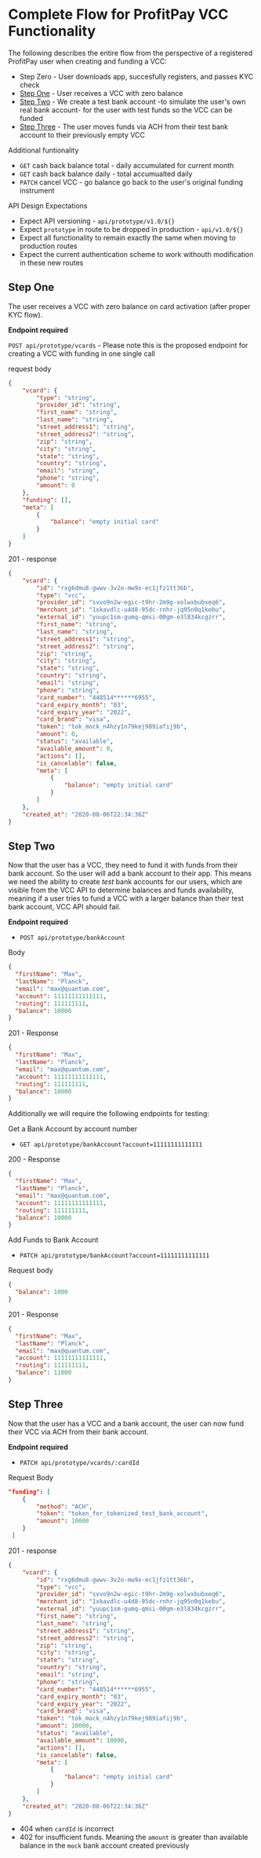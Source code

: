 # Complete Flow for ProfitPay VCC Functionality

The following describes the entire flow from the perspective of a registered ProfitPay user when creating and funding a VCC:

- Step Zero - User downloads app, succesfully registers, and passes KYC check
- [Step One](#step-one) - User receives a VCC with zero balance
- [Step Two](#step-two) - We create a test bank account -to simulate the user's own real bank account- for the user with test funds so the VCC can be funded
- [Step Three](#step-three) - The user moves funds via ACH from their test bank account to their previously empty VCC

Additional funtionality

- `GET` cash back balance total - daily accumulated for current month
- `GET` cash back balance daily - total accumualted daily
- `PATCH` cancel VCC - go balance go back to the user's original funding instrument

API Design Expectations

- Expect API versioning - `api/prototype/v1.0/${}`
- Expect `prototype` in route to be dropped in production - `api/v1.0/${}`
- Expect all functionality to remain exactly the same when moving to production routes
- Expect the current authentication scheme to work withouth modification in these new routes

## Step One

The user receives a VCC with zero balance on card activation (after proper KYC flow).

**Endpoint required**

`POST api/prototype/vcards` - Please note this is the proposed endpoint for creating a VCC with funding in one single call

request body

```json
{
    "vcard": {
        "type": "string",
        "provider_id": "string",
        "first_name": "string",
        "last_name": "string",
        "street_address1": "string",
        "street_address2": "string",
        "zip": "string",
        "city": "string",
        "state": "string",
        "country": "string",
        "email": "string",
        "phone": "string",
        "amount": 0
    },
    "funding": [],
    "meta": [
        {
            "balance": "empty initial card"
        }
    ]
}
```

201 - response

```json
{
    "vcard": {
        "id": "rxg6dmu8-gwwv-3v2o-mw9x-ec1jfz1tt36b",
        "type": "vcc",
        "provider_id": "svvo9n2w-egic-t9hr-2m9g-xolwxbubxeq6",
        "merchant_id": "1xkavdlc-u4d8-95dc-rnhr-jq95n0q1kebu",
        "external_id": "yuupc1sm-gumq-qmsi-00gm-e3l834kcgzrr",
        "first_name": "string",
        "last_name": "string",
        "street_address1": "string",
        "street_address2": "string",
        "zip": "string",
        "city": "string",
        "state": "string",
        "country": "string",
        "email": "string",
        "phone": "string",
        "card_number": "448514******6955",
        "card_expiry_month": "03",
        "card_expiry_year": "2022",
        "card_brand": "visa",
        "token": "tok_mock_n4hzy1n79kej989iafij9b",
        "amount": 0,
        "status": "available",
        "available_amount": 0,
        "actions": [],
        "is_cancelable": false,
        "meta": [
            {
                "balance": "empty initial card"
            }
        ]
    },
    "created_at": "2020-08-06T22:34:36Z"
}
```

## Step Two

Now that the user has a VCC, they need to fund it with funds from their bank account. So the user will add a bank account to their app. This means we need the ability to create *test* bank accounts for our users, which are visible from the VCC API to determine balances and funds availability, meaning if a user tries to fund a VCC with a larger balance than their test bank account, VCC API should fail.

**Endpoint required**

- `POST api/prototype/bankAccount`

Body

```json
{
  "firstName": "Max",
  "lastName": "Planck",
  "email": "max@quantum.com",
  "account": 11111111111111,
  "routing": 111111111,
  "balance": 10000
}
```

201 - Response

```json
{
  "firstName": "Max",
  "lastName": "Planck",
  "email": "max@quantum.com",
  "account": 11111111111111,
  "routing": 111111111,
  "balance": 10000
}
```
Additionally we will require the following endpoints for testing:

Get a Bank Account by account number

- `GET api/prototype/bankAccount?account=11111111111111`

200 - Response

```json
{
  "firstName": "Max",
  "lastName": "Planck",
  "email": "max@quantum.com",
  "account": 11111111111111,
  "routing": 111111111,
  "balance": 10000
}
```

Add Funds to Bank Account

- `PATCH api/prototype/bankAccount?account=11111111111111`

Request body

```json
{
  "balance": 1000  
}
```

201 - Response

```json
{
  "firstName": "Max",
  "lastName": "Planck",
  "email": "max@quantum.com",
  "account": 11111111111111,
  "routing": 111111111,
  "balance": 11000
}
```

## Step Three

Now that the user has a VCC and a bank account, the user can now fund their VCC via ACH from their bank account.

**Endpoint required**

- `PATCH api/prototype/vcards/:cardId`

Request Body

```json
"funding": [
    {
        "method": "ACH",
        "token": "token_for_tokenized_test_bank_account",
        "amount": 10000
    }
 ]
```

201 - response

```json
{
    "vcard": {
        "id": "rxg6dmu8-gwwv-3v2o-mw9x-ec1jfz1tt36b",
        "type": "vcc",
        "provider_id": "svvo9n2w-egic-t9hr-2m9g-xolwxbubxeq6",
        "merchant_id": "1xkavdlc-u4d8-95dc-rnhr-jq95n0q1kebu",
        "external_id": "yuupc1sm-gumq-qmsi-00gm-e3l834kcgzrr",
        "first_name": "string",
        "last_name": "string",
        "street_address1": "string",
        "street_address2": "string",
        "zip": "string",
        "city": "string",
        "state": "string",
        "country": "string",
        "email": "string",
        "phone": "string",
        "card_number": "448514******6955",
        "card_expiry_month": "03",
        "card_expiry_year": "2022",
        "card_brand": "visa",
        "token": "tok_mock_n4hzy1n79kej989iafij9b",
        "amount": 10000,
        "status": "available",
        "available_amount": 10000,
        "actions": [],
        "is_cancelable": false,
        "meta": [
            {
                "balance": "empty initial card"
            }
        ]
    },
    "created_at": "2020-08-06T22:34:36Z"
}
```

- 404 when `cardId` is incorrect
- 402 for insufficient funds. Meaning the `amount` is greater than available balance in the `mock` bank account created previously

